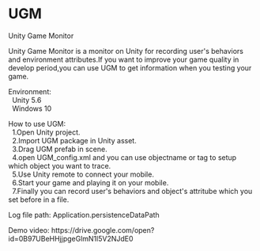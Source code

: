 # UGM
<p>Unity Game Monitor</p>

<p>
Unity Game Monitor is a monitor on Unity for recording user's behaviors and environment attributes.If you want to improve your game quality in develop period,you can use UGM to get information when you testing your game.
</p>
<p>
Environment:<br>
&nbsp;&nbsp;Unity 5.6<br>
&nbsp;&nbsp;Windows 10<br>
</p>
<p>
How to use UGM:<br>
&nbsp;&nbsp;1.Open Unity project.<br>
&nbsp;&nbsp;2.Import UGM package in Unity asset.<br>
&nbsp;&nbsp;3.Drag UGM prefab in scene.<br>
&nbsp;&nbsp;4.open UGM_config.xml and you can use objectname or tag to setup which object you want to trace.<br>
&nbsp;&nbsp;5.Use Unity remote to connect your mobile.<br>
&nbsp;&nbsp;6.Start your game and playing it on your mobile.<br>
&nbsp;&nbsp;7.Finally you can record user's behaviors and object's attritube which you set before in a file.<br>
</p>
<p>
Log file path: Application.persistenceDataPath 
</p>
<p>
Demo video: https://drive.google.com/open?id=0B97UBeHHjjpgeGlmN1l5V2NJdE0
</p>
